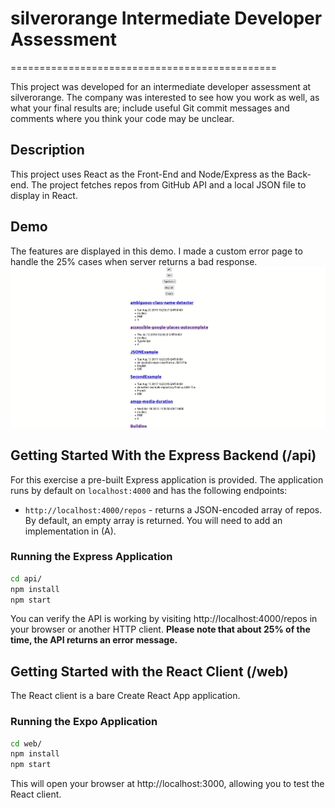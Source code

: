 # silverorange Intermediate Developer Assessment
==============================================

This project was developed for an intermediate developer assessment at silverorange. The company was interested to see how you work as well, as what your final results are; include useful Git commit messages and comments where you think your code may be unclear.

## Description
This project uses React as the Front-End and Node/Express as the Back-end. The project fetches repos from GitHub API and a local JSON file to display in React.

## Demo
The features are displayed in this demo. I made a custom error page to handle the 25% cases when server returns a bad response.
![project demo](https://github.com/xihai01/super-duper-rotary-phone/blob/main/docs/repo.gif?raw=true)

Getting Started With the Express Backend (/api)
-----------------------------------------------
For this exercise a pre-built Express application is provided. The application
runs by default on `localhost:4000` and has the following endpoints:

 - `http://localhost:4000/repos` - returns a JSON-encoded array of repos. By
   default, an empty array is returned. You will need to add an implementation
   in (A).

### Running the Express Application

```sh
cd api/
npm install
npm start
```

You can verify the API is working by visiting http://localhost:4000/repos in
your browser or another HTTP client. **Please note that about 25% of the time,
the API returns an error message.**

Getting Started with the React Client (/web)
------------------------------------------------
The React client is a bare Create React App application.

### Running the Expo Application

```sh
cd web/
npm install
npm start
```

This will open your browser at http://localhost:3000, allowing you to test the
React client.
